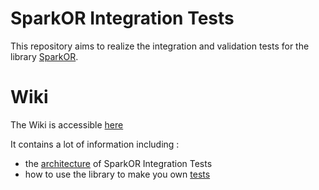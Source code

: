 SparkOR Integration Tests
========
This repository aims to realize the integration and validation tests for the library [SparkOR](https://github.com/saagie/spark-or).

Wiki
=====
The Wiki is accessible [here](https://github.com/saagie/spark-or-integration-tests/wiki)

It contains a lot of information including :
  * the [architecture](https://github.com/saagie/spark-or-integration-tests/wiki/Architecture) of SparkOR Integration Tests
  * how to use the library to make you own [tests]()
